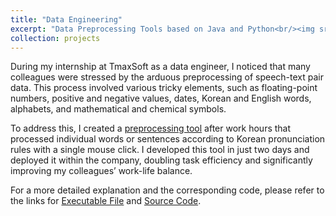 ```yaml
---
title: "Data Engineering"
excerpt: "Data Preprocessing Tools based on Java and Python<br/><img src='https://user-images.githubusercontent.com/46860669/102718631-7bd34f00-432c-11eb-9bab-1d16e82577a7.png'>"
collection: projects
---
```


During my internship at TmaxSoft as a data engineer, I noticed that many colleagues were stressed by the arduous preprocessing of speech-text pair data. This process involved various tricky elements, such as floating-point numbers, positive and negative values, dates, Korean and English words, alphabets, and mathematical and chemical symbols.

To address this, I created a [preprocessing tool](https://github.com/jyshin0926/TxtTransTool/blob/master/TxtTransTool.exe) after work hours that processed individual words or sentences according to Korean pronunciation rules with a single mouse click. I developed this tool in just two days and deployed it within the company, doubling task efficiency and significantly improving my colleagues’ work-life balance.

For a more detailed explanation and the corresponding code, please refer to the links for [Executable File](https://github.com/jyshin0926/TxtTransTool/blob/master/README_eng.md) and [Source Code](https://github.com/jyshin0926/TxtTransTool_code/blob/master/README_eng.md).

